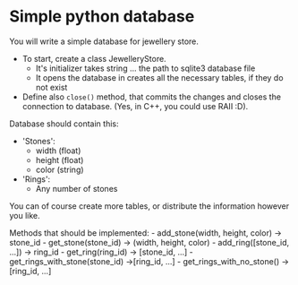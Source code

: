 # Simple python database

You will write a simple database for jewellery store.

- To start, create a class JewelleryStore.
    - It's initializer takes string ... the path to sqlite3 database file
    - It opens the database in creates all the necessary tables, if they do not exist
- Define also `close()` method, that commits the changes and closes the connection to database. (Yes, in C++, you could use RAII :D).

Database should contain this:
- 'Stones':
    - width (float)
    - height (float)
    - color (string)
- 'Rings':
    - Any number of stones


You can of course create more tables, or distribute the information however you like.

Methods that should be implemented:
    - add_stone(width, height, color) -> stone_id
    - get_stone(stone_id) -> (width, height, color)
    - add_ring([stone_id, ...]) -> ring_id
    - get_ring(ring_id) -> [stone_id, ...]
    - get_rings_with_stone(stone_id) ->[ring_id, ...]
    - get_rings_with_no_stone() -> [ring_id, ...]